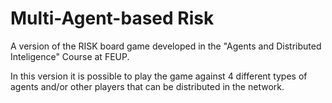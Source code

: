 Multi-Agent-based Risk
=========

A version of the RISK board game developed in the "Agents and Distributed Inteligence" Course at FEUP. 

In this version it is possible to play the game against 4 different types of agents and/or other players that can be distributed in the network.
